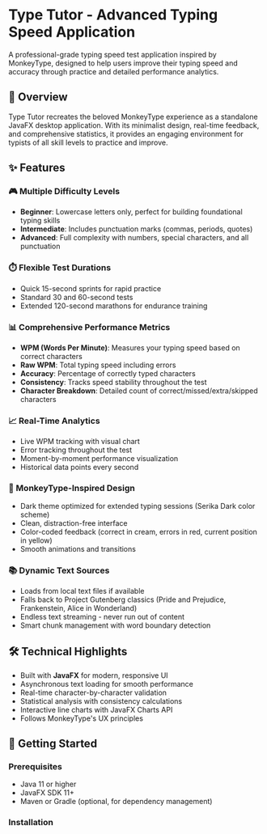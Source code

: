 # Type Tutor - Advanced Typing Speed Application

A professional-grade typing speed test application inspired by MonkeyType, designed to help users improve their typing speed and accuracy through practice and detailed performance analytics.

## 🎯 Overview

Type Tutor recreates the beloved MonkeyType experience as a standalone JavaFX desktop application. With its minimalist design, real-time feedback, and comprehensive statistics, it provides an engaging environment for typists of all skill levels to practice and improve.

## ✨ Features

### 🎮 Multiple Difficulty Levels
- **Beginner**: Lowercase letters only, perfect for building foundational typing skills
- **Intermediate**: Includes punctuation marks (commas, periods, quotes)
- **Advanced**: Full complexity with numbers, special characters, and all punctuation

### ⏱️ Flexible Test Durations
- Quick 15-second sprints for rapid practice
- Standard 30 and 60-second tests
- Extended 120-second marathons for endurance training

### 📊 Comprehensive Performance Metrics
- **WPM (Words Per Minute)**: Measures your typing speed based on correct characters
- **Raw WPM**: Total typing speed including errors
- **Accuracy**: Percentage of correctly typed characters
- **Consistency**: Tracks speed stability throughout the test
- **Character Breakdown**: Detailed count of correct/missed/extra/skipped characters

### 📈 Real-Time Analytics
- Live WPM tracking with visual chart
- Error tracking throughout the test
- Moment-by-moment performance visualization
- Historical data points every second

### 🎨 MonkeyType-Inspired Design
- Dark theme optimized for extended typing sessions (Serika Dark color scheme)
- Clean, distraction-free interface
- Color-coded feedback (correct in cream, errors in red, current position in yellow)
- Smooth animations and transitions

### 📚 Dynamic Text Sources
- Loads from local text files if available
- Falls back to Project Gutenberg classics (Pride and Prejudice, Frankenstein, Alice in Wonderland)
- Endless text streaming - never run out of content
- Smart chunk management with word boundary detection

## 🛠️ Technical Highlights

- Built with **JavaFX** for modern, responsive UI
- Asynchronous text loading for smooth performance
- Real-time character-by-character validation
- Statistical analysis with consistency calculations
- Interactive line charts with JavaFX Charts API
- Follows MonkeyType's UX principles

## 🚀 Getting Started

### Prerequisites
- Java 11 or higher
- JavaFX SDK 11+
- Maven or Gradle (optional, for dependency management)

### Installation
